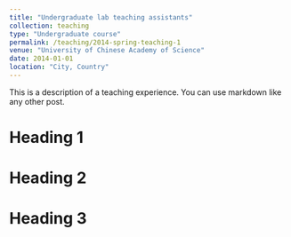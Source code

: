 ```yaml
---
title: "Undergraduate lab teaching assistants"
collection: teaching
type: "Undergraduate course"
permalink: /teaching/2014-spring-teaching-1
venue: "University of Chinese Academy of Science"
date: 2014-01-01
location: "City, Country"
---
```


This is a description of a teaching experience. You can use markdown like any other post.

Heading 1
======

Heading 2
======

Heading 3
======
